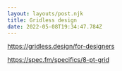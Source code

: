 ```yaml
---
layout: layouts/post.njk
title: Gridless design
date: 2022-05-08T19:34:47.784Z
---
```







https://gridless.design/for-designers

https://spec.fm/specifics/8-pt-grid